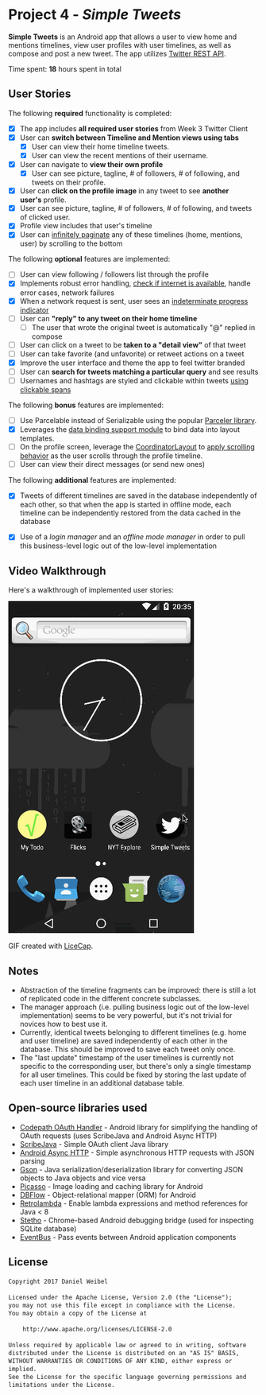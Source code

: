 # Project 4 - *Simple Tweets*

**Simple Tweets** is an Android app that allows a user to view home and mentions timelines, view user profiles with user timelines, as well as compose and post a new tweet. The app utilizes [Twitter REST API](https://dev.twitter.com/rest/public).

Time spent: **18** hours spent in total


## User Stories

The following **required** functionality is completed:

* [x] The app includes **all required user stories** from Week 3 Twitter Client
* [x] User can **switch between Timeline and Mention views using tabs**
  * [x] User can view their home timeline tweets.
  * [x] User can view the recent mentions of their username.
* [x] User can navigate to **view their own profile**
  * [x] User can see picture, tagline, # of followers, # of following, and tweets on their profile.
* [x] User can **click on the profile image** in any tweet to see **another user's** profile.
 * [x] User can see picture, tagline, # of followers, # of following, and tweets of clicked user.
 * [x] Profile view includes that user's timeline
* [x] User can [infinitely paginate](http://guides.codepath.com/android/Endless-Scrolling-with-AdapterViews-and-RecyclerView) any of these timelines (home, mentions, user) by scrolling to the bottom

The following **optional** features are implemented:

* [ ] User can view following / followers list through the profile
* [x] Implements robust error handling, [check if internet is available](http://guides.codepath.com/android/Sending-and-Managing-Network-Requests#checking-for-network-connectivity), handle error cases, network failures
* [x] When a network request is sent, user sees an [indeterminate progress indicator](http://guides.codepath.com/android/Handling-ProgressBars#progress-within-actionbar)
* [ ] User can **"reply" to any tweet on their home timeline**
  * [ ] The user that wrote the original tweet is automatically "@" replied in compose
* [ ] User can click on a tweet to be **taken to a "detail view"** of that tweet
 * [ ] User can take favorite (and unfavorite) or retweet actions on a tweet
* [x] Improve the user interface and theme the app to feel twitter branded
* [ ] User can **search for tweets matching a particular query** and see results
* [ ] Usernames and hashtags are styled and clickable within tweets [using clickable spans](http://guides.codepath.com/android/Working-with-the-TextView#creating-clickable-styled-spans)

The following **bonus** features are implemented:

* [ ] Use Parcelable instead of Serializable using the popular [Parceler library](http://guides.codepath.com/android/Using-Parceler).
* [x] Leverages the [data binding support module](http://guides.codepath.com/android/Applying-Data-Binding-for-Views) to bind data into layout templates.
* [ ] On the profile screen, leverage the [CoordinatorLayout](http://guides.codepath.com/android/Handling-Scrolls-with-CoordinatorLayout#responding-to-scroll-events) to [apply scrolling behavior](https://hackmd.io/s/SJyDOCgU) as the user scrolls through the profile timeline.
* [ ] User can view their direct messages (or send new ones)

The following **additional** features are implemented:

* [x] Tweets of different timelines are saved in the database independently of each other, so that when the app is started in offline mode, each timeline can be independently restored from the data cached in the database
* [x] Use of a *login manager* and an *offline mode manager* in order to pull this business-level logic out of the low-level implementation


## Video Walkthrough

Here's a walkthrough of implemented user stories:

![Walkthrough](assets/walkthrough.gif)

GIF created with [LiceCap](http://www.cockos.com/licecap/).


## Notes

- Abstraction of the timeline fragments can be improved: there is still a lot of replicated code in the different concrete subclasses.
- The manager approach (i.e. pulling business logic out of the low-level implementation) seems to be very powerful, but it's not trivial for novices how to best use it.
- Currently, identical tweets belonging to different timelines (e.g. home and user timeline) are saved independently of each other in the database. This should be improved to save each tweet only once.
- The "last update" timestamp of the user timelines is currently not specific to the corresponding user, but there's only a single timestamp for all user timelines. This could be fixed by storing the last update of each user timeline in an additional database table.


## Open-source libraries used

- [Codepath OAuth Handler](https://github.com/codepath/android-oauth-handler) - Android library for simplifying the handling of OAuth requests (uses ScribeJava and Android Async HTTP)
- [ScribeJava](https://github.com/scribejava/scribejava) - Simple OAuth client Java library
- [Android Async HTTP](https://github.com/loopj/android-async-http) - Simple asynchronous HTTP requests with JSON parsing
- [Gson](https://github.com/google/gson) - Java serialization/deserialization library for converting JSON objects to Java objects and vice versa
- [Picasso](http://square.github.io/picasso/) - Image loading and caching library for Android
- [DBFlow](https://github.com/Raizlabs/DBFlow) - Object-relational mapper (ORM) for Android
- [Retrolambda](https://github.com/evant/gradle-retrolambda) - Enable lambda expressions and method references for Java < 8
- [Stetho](http://facebook.github.io/stetho/) - Chrome-based Android debugging bridge (used for inspecting SQLite database)
- [EventBus](http://greenrobot.org/eventbus/) - Pass events between Android application components


## License

    Copyright 2017 Daniel Weibel

    Licensed under the Apache License, Version 2.0 (the "License");
    you may not use this file except in compliance with the License.
    You may obtain a copy of the License at

        http://www.apache.org/licenses/LICENSE-2.0

    Unless required by applicable law or agreed to in writing, software
    distributed under the License is distributed on an "AS IS" BASIS,
    WITHOUT WARRANTIES OR CONDITIONS OF ANY KIND, either express or implied.
    See the License for the specific language governing permissions and
    limitations under the License.
